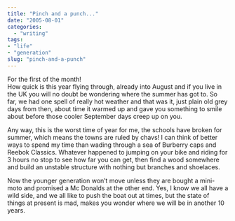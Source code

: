 ```yaml
---
title: "Pinch and a punch..."
date: "2005-08-01"
categories: 
  - "writing"
tags:
- "life"
- "generation"
slug: "pinch-and-a-punch"
---
```


For the first of the month!  
How quick is this year flying through, already into August and if you live in the UK you will no doubt be wondering where the summer has got to. So far, we had one spell of really hot weather and that was it, just plain old grey days from then, about time it warmed up and gave you something to smile about before those cooler September days creep up on you.
 
Any way, this is the worst time of year for me, the schools have broken for summer, which means the towns are ruled by chavs! I can think of better ways to spend my time than wading through a sea of Burberry caps and Reebok Classics. Whatever happened to jumping on your bike and riding for 3 hours no stop to see how far you can get, then find a wood somewhere and build an unstable structure with nothing but branches and shoelaces. 

Now the younger generation won’t move unless they are bought a mini-moto and promised a Mc Donalds at the other end. Yes, I know we all have a wild side, and we all like to push the boat out at times, but the state of things at present is mad, makes you wonder where we will be in another 10 years.
